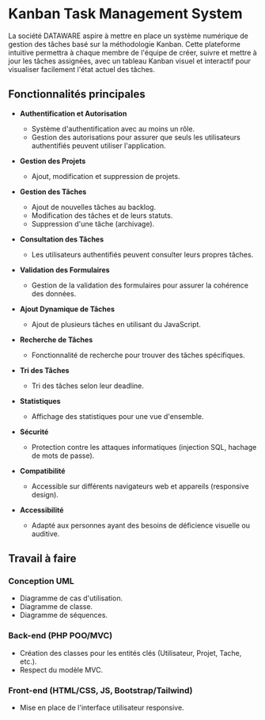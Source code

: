 # Kanban Task Management System

La société DATAWARE aspire à mettre en place un système numérique de gestion des tâches basé sur la méthodologie Kanban. Cette plateforme intuitive permettra à chaque membre de l'équipe de créer, suivre et mettre à jour les tâches assignées, avec un tableau Kanban visuel et interactif pour visualiser facilement l'état actuel des tâches.

## Fonctionnalités principales

- **Authentification et Autorisation**
  - Système d'authentification avec au moins un rôle.
  - Gestion des autorisations pour assurer que seuls les utilisateurs authentifiés peuvent utiliser l'application.

- **Gestion des Projets**
  - Ajout, modification et suppression de projets.

- **Gestion des Tâches**
  - Ajout de nouvelles tâches au backlog.
  - Modification des tâches et de leurs statuts.
  - Suppression d'une tâche (archivage).

- **Consultation des Tâches**
  - Les utilisateurs authentifiés peuvent consulter leurs propres tâches.

- **Validation des Formulaires**
  - Gestion de la validation des formulaires pour assurer la cohérence des données.

- **Ajout Dynamique de Tâches**
  - Ajout de plusieurs tâches en utilisant du JavaScript.

- **Recherche de Tâches**
  - Fonctionnalité de recherche pour trouver des tâches spécifiques.

- **Tri des Tâches**
  - Tri des tâches selon leur deadline.

- **Statistiques**
  - Affichage des statistiques pour une vue d'ensemble.

- **Sécurité**
  - Protection contre les attaques informatiques (injection SQL, hachage de mots de passe).

- **Compatibilité**
  - Accessible sur différents navigateurs web et appareils (responsive design).

- **Accessibilité**
  - Adapté aux personnes ayant des besoins de déficience visuelle ou auditive.

## Travail à faire

### Conception UML
- Diagramme de cas d'utilisation.
- Diagramme de classe.
- Diagramme de séquences.

### Back-end (PHP POO/MVC)
- Création des classes pour les entités clés (Utilisateur, Projet, Tache, etc.).
- Respect du modèle MVC.

### Front-end (HTML/CSS, JS, Bootstrap/Tailwind)
- Mise en place de l'interface utilisateur responsive.